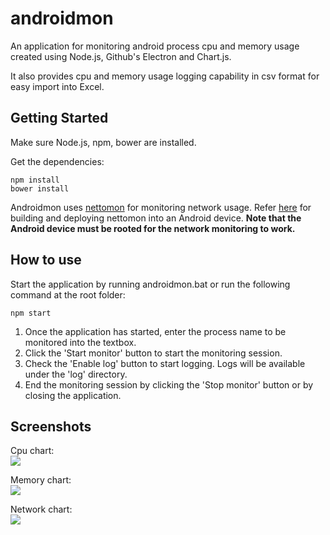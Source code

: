 # androidmon

An application for monitoring android process cpu and memory usage created using Node.js, Github's Electron and Chart.js.

It also provides cpu and memory usage logging capability in csv format for easy import into Excel.

## Getting Started

Make sure Node.js, npm, bower are installed.

Get the dependencies:

    npm install
    bower install
    
Androidmon uses <a href="https://github.com/zulhilmizainuddin/nettomon#nettomon-">nettomon</a> for monitoring network usage. Refer <a href="https://github.com/zulhilmizainuddin/nettomon#android">here</a> for building and deploying nettomon into an Android device. **Note that the Android device must be rooted for the network monitoring to work.**
    
## How to use

Start the application by running androidmon.bat or run the following command at the root folder:

    npm start
    
1. Once the application has started, enter the process name to be monitored into the textbox. 
2. Click the 'Start monitor' button to start the monitoring session. 
3. Check the 'Enable log' button to start logging. Logs will be available under the 'log' directory.
4. End the monitoring session by clicking the 'Stop monitor' button or by closing the application.

## Screenshots

Cpu chart:<br>
<img src="https://github.com/zulhilmizainuddin/androidmon/blob/master/screenshots/cpu-screenshot.png">

Memory chart:<br>
<img src="https://github.com/zulhilmizainuddin/androidmon/blob/master/screenshots/memory-screenshot.png">

Network chart:<br>
<img src="https://github.com/zulhilmizainuddin/androidmon/blob/master/screenshots/network-screenshot.png">
